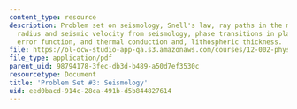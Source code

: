 ```yaml
---
content_type: resource
description: Problem set on seismology, Snell's law, ray paths in the mantle, core
  radius and seismic velocity from seismology, phase transitions in planetary mantles,
  error function, and thermal conduction and, lithospheric thickness.
file: https://ol-ocw-studio-app-qa.s3.amazonaws.com/courses/12-002-physics-and-chemistry-of-the-terrestrial-planets-fall-2008/eed0bacd914c28ca491bd5b844827614_MIT12_002f08_ps03.pdf
file_type: application/pdf
parent_uid: 98794178-3fec-db3d-b489-a50d7ef3530c
resourcetype: Document
title: 'Problem Set #3: Seismology'
uid: eed0bacd-914c-28ca-491b-d5b844827614
---
```

